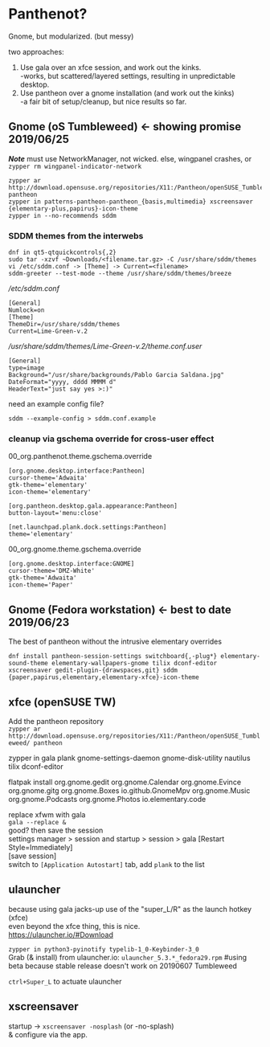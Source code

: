 # Panthenot?
Gnome, but modularized. (but messy)

two approaches:
1. Use gala over an xfce session, and work out the kinks.  
  -works, but scattered/layered settings, resulting in unpredictable desktop.  
1. Use pantheon over a gnome installation (and work out the kinks)  
  -a fair bit of setup/cleanup, but nice results so far.

## Gnome (oS Tumbleweed) <- showing promise 2019/06/25
***Note*** must use NetworkManager, not wicked. else, wingpanel crashes, or `zypper rm wingpanel-indicator-network`
```
zypper ar http://download.opensuse.org/repositories/X11:/Pantheon/openSUSE_Tumbleweed/ pantheon
zypper in patterns-pantheon-pantheon_{basis,multimedia} xscreensaver {elementary-plus,papirus}-icon-theme 
zypper in --no-recommends sddm
```
### SDDM themes from the interwebs

```
dnf in qt5-qtquickcontrols{,2}  
sudo tar -xzvf ~Downloads/<filename.tar.gz> -C /usr/share/sddm/themes  
vi /etc/sddm.conf -> [Theme] -> Current=<filename>  
sddm-greeter --test-mode --theme /usr/share/sddm/themes/breeze
```
_/etc/sddm.conf_
```
[General]
Numlock=on
[Theme]
ThemeDir=/usr/share/sddm/themes
Current=Lime-Green-v.2
```
_/usr/share/sddm/themes/Lime-Green-v.2/theme.conf.user_
```
[General]
type=image
Background="/usr/share/backgrounds/Pablo Garcia Saldana.jpg"
DateFormat="yyyy, dddd MMMM d"
HeaderText="just say yes >:)"
```
need an example config file?
```
sddm --example-config > sddm.conf.example
```
### cleanup via gschema override for cross-user effect
00_org.panthenot.theme.gschema.override  
```
[org.gnome.desktop.interface:Pantheon]
cursor-theme='Adwaita'
gtk-theme='elementary'
icon-theme='elementary'

[org.pantheon.desktop.gala.appearance:Pantheon]
button-layout='menu:close'

[net.launchpad.plank.dock.settings:Pantheon]
theme='elementary'
```
00_org.gnome.theme.gschema.override
```
[org.gnome.desktop.interface:GNOME]
cursor-theme='DMZ-White'
gtk-theme='Adwaita'
icon-theme='Paper'
```
## Gnome (Fedora workstation) <- best to date 2019/06/23
The best of pantheon without the intrusive elementary overrides
```
dnf install pantheon-session-settings switchboard{,-plug*} elementary-sound-theme elementary-wallpapers-gnome tilix dconf-editor xscreensaver gedit-plugin-{drawspaces,git} sddm {paper,papirus,elementary,elementary-xfce}-icon-theme
```
## xfce (openSUSE TW)
Add the pantheon repository  
`zypper ar http://download.opensuse.org/repositories/X11:/Pantheon/openSUSE_Tumbleweed/ pantheon`

zypper in gala plank gnome-settings-daemon gnome-disk-utility nautilus tilix dconf-editor

flatpak install org.gnome.gedit org.gnome.Calendar org.gnome.Evince org.gnome.gitg org.gnome.Boxes io.github.GnomeMpv org.gnome.Music org.gnome.Podcasts org.gnome.Photos io.elementary.code 

replace xfwm with gala  
`gala --replace &`  
good? then save the session  
settings manager > session and startup > session > gala [Restart Style=Immediately]  
[save session]  
switch to `[Application Autostart]` tab, add `plank` to the list

## ulauncher
because using gala jacks-up use of the "super_L/R" as the launch hotkey (xfce)  
even beyond the xfce thing, this is nice.  
https://ulauncher.io/#Download

`zypper in python3-pyinotify typelib-1_0-Keybinder-3_0`  
Grab (& install) from ulauncher.io: `ulauncher_5.3.*_fedora29.rpm`  #using beta because stable release doesn't work on 20190607 Tumbleweed

`ctrl+Super_L` to actuate ulauncher  

## xscreensaver
startup -> `xscreensaver -nosplash` (or -no-splash)  
& configure via the app.


